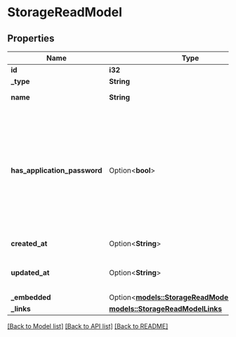 # StorageReadModel

## Properties

Name | Type | Description | Notes
------------ | ------------- | ------------- | -------------
**id** | **i32** | Storage id | 
**_type** | **String** |  | 
**name** | **String** | Storage name | 
**has_application_password** | Option<**bool**> | Whether the storage has the application password to use for the Nextcloud storage.  Ignored if the provider type is not Nextcloud | [optional]
**created_at** | Option<**String**> | Time of creation | [optional]
**updated_at** | Option<**String**> | Time of the most recent change to the storage | [optional]
**_embedded** | Option<[**models::StorageReadModelEmbedded**](StorageReadModel__embedded.md)> |  | [optional]
**_links** | [**models::StorageReadModelLinks**](StorageReadModel__links.md) |  | 

[[Back to Model list]](../README.md#documentation-for-models) [[Back to API list]](../README.md#documentation-for-api-endpoints) [[Back to README]](../README.md)


